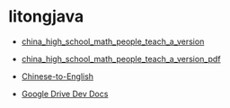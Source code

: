 # litongjava
- [china_high_school_math_people_teach_a_version](https://litongjava.github.io/china_high_school_math_people_teach_a_version/)

- [china_high_school_math_people_teach_a_version_pdf](https://litongjava.github.io/china_high_school_math_people_teach_a_version_pdf)

- [Chinese-to-English](https://litongjava.github.io/chinese-to-english/)

- [Google Drive Dev Docs](https://drive.google.com/drive/folders/126bsfvBvRRbM76Nxg7iookJmXBVDoa2d?usp=sharing)




